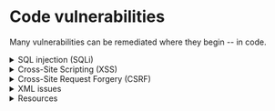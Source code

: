 # Code vulnerabilities

Many vulnerabilities can be remediated where they begin -- in code. 

<details>
  <summary> SQL injection (SQLi) </summary>
  
  **Problem:** A SQL injection attack consists of insertion or "injection" of a SQL query via the input data from the client to the application. A successful SQL injection exploit can read sensitive data from the database, modify database data, execute administration operations on the database, recover the content of a given file present on the DBMS file system, and in some cases issue commands to the operating system. [OWASP](https://owasp.org/www-community/attacks/SQL_Injection)

  **Solutions:** Use parameterized queries, use stored procedures, validate input, or escape tainted input. [OWASP SQLi Cheat Sheet](https://cheatsheetseries.owasp.org/cheatsheets/SQL_Injection_Prevention_Cheat_Sheet.html)

  ### Choice 1: Prepared statements with parameterized queries
  
  Prepared statements with variable binding (parameterized queries) force developers to first define all the SQL code, then pass each parameter to the query. This allows the database to distinguish between code and data, regardless of what user input is supplied. Prepared statements ensure that an attacker is not able to change the intent of a query, even if they insert SQL commands. [OWASP](https://cheatsheetseries.owasp.org/cheatsheets/Query_Parameterization_Cheat_Sheet.html)

  #### Java
  ```
  String sql = "SELECT * FROM User WHERE userId = ?"; 
  PreparedStatement stmt = con.prepareStatement(sql); 
  stmt.setString(1, userId); 
  ResultSet rs = prepStmt.executeQuery();
  ```

  #### C#

  ```
  String query = "SELECT account_balance FROM user_data WHERE user_name = ?";
  try {
    OleDbCommand command = new OleDbCommand(query, connection);
    command.Parameters.Add(new OleDbParameter("customerName", CustomerName Name.Text));
    OleDbDataReader reader = command.ExecuteReader();
  } catch (OleDbException se) {
    // error handling
  }
  ```

  ### Choice 2: stored procedures 
  
  Not always safe from SQL injection, standard stored procedure programming constructs have the same effect as the use of parameterized queries when implemented safely, which is the norm for most stored procedure languages.

  #### Java
  
  ```
  // After validating tainted input:
  String custname = request.getParameter("customerName");
  try {
    CallableStatement cs = connection.prepareCall("{call sp_getAccountBalance(?)}");
    cs.setString(1, custname);
    ResultSet results = cs.executeQuery();
    // result set handling
  } catch (SQLException se) {
    // error handling
  }
  ```
</details>

<details>
  <summary> Cross-Site Scripting (XSS) </summary>
  
  **Problem:** XSS is a type of code injection in which malicious scripts are inserted into otherwise trusted websites. In an XSS attack an attacker uses a web application to send malicious code, generally in the form of a browser-side script, to a different user. [OWASP](https://owasp.org/www-community/attacks/xss)
  
  Note that there are three types: **reflected** just appears in the browser, **stored** is written to a database, and **DOM-based** modifies the DOM environment in the victim's browser. What matters is that all are bad and can be used in conjunction with other attacks.

  **Solutions:** Use modern web frameworks, sanitize tainted input, encode output. [OWASP XSS Cheat Sheet](https://cheatsheetseries.owasp.org/cheatsheets/Cross_Site_Scripting_Prevention_Cheat_Sheet.html)

  ### Use modern web frameworks
  
  Modern frameworks encourage good security practices and help mitigate XSS by using defenses such as templating and auto-escaping. Developers still need to be aware of problems that can occur when using frameworks insecurely, and where gaps in their frameworks exist.
  
  ### Encode output
  
  Use output encoding to safely display user input as entered. Do not interpret variables as code. Use the framework's default output encoding protection. Note that output must be encoded for the context in which it appears, e.g.: 
  
  * HTML body, e.g. ```<div>TAINT</div>``` (validate and encode where needed)
  * HTML entities, e.g. ```<span>TAINT</span>``` (encode: convert & to ```&amp;```, < to ```&lt;```, > to ```&gt;```, " to ```&quot;```, ' to ```&#x27;```, and / to ```&#x2F;```)
  * HTML attributes, e.g. ```<input type="text" name="fname" value="TAINT">``` (replace all characters except alphanumeric with the HTML Entity ```&#xHEX;``` format, including spaces)
  * URLs and URLs in attributes, e.g. ```<a href="URL TAINT ">Click here!</a> <iframe src="URL TAINT " />``` (canonicalize input, validate the URL, use [standard percent encoding](https://www.w3schools.com/tags/ref_urlencode.asp) to encode only parameter values)
  * JavaScript (replace all characters except alphanumeric characters with the \uXXXX [Unicode encoding format](https://www.unicode.org/charts))
  * DOM, e.g. ```<script>document.write("TAINTED INPUT: " + document.location.hash );<script/>``` (see the [DOM based XSS Prevention Cheat Sheet](https://cheatsheetseries.owasp.org/cheatsheets/DOM_based_XSS_Prevention_Cheat_Sheet.html))
  * CSS (use the ```\XX``` or ```\XXXXXX``` formats to encode where needed)

  ### Sanitize tainted input
  
  If a user absolutely needs to write HTML within the application (as for a WYSIWYG editor), use an HTML sanitization utility. Remember to sanitize _after_ making any changes to the input (or sending to a library that modifies it); this may invalidate the security effort.
  
  ### Tools
  
  * [OWASP Java Encoder](https://owasp.org/www-project-java-encoder)
  * [OWASP Java HTML Sanitizer](https://owasp.org/www-project-java-html-sanitizer)
  * [OWASP Enterprise Security API (ESAPI)](https://owasp.org/www-project-enterprise-security-api)
  * [DOMPurify](https://github.com/cure53/DOMPurify)
  * [JSoup Java HTML Parser](https://jsoup.org)
  * [OWASP AntiSamy](https://owasp.org/www-project-antisamy)
  
</details>

<details>
  <summary> Cross-Site Request Forgery (CSRF) </summary>

  **Problem:** A CSRF attack forces a user to execute unwanted actions on a web application in which they're currently authenticated. With some social engineering (e.g. sending a link via email or chat), an attacker may trick the user into doing the attacker's bidding. If the victim is a normal user, this can mean transferring funds, changing the user's email address, etc. If the victim is an administrative user, CSRF can compromise the application. [OWASP](https://owasp.org/www-community/attacks/csrf)
  
  **Solutions:** See the following recommendations. [OWASP CSRF Cheat Sheet](https://cheatsheetseries.owasp.org/cheatsheets/Cross-Site_Request_Forgery_Prevention_Cheat_Sheet.html)

  * Use the framework's CSRF protections if it has any (many modern frameworks do).
    * If it doesn't, add [CSRF tokens](https://cheatsheetseries.owasp.org/cheatsheets/Cross-Site_Request_Forgery_Prevention_Cheat_Sheet.html#token-based-mitigation) to all state changing requests.
  * Reauthenticate for all sensitive actions on the backend.
  * For stateful software, use the [synchronizer token pattern](https://cheatsheetseries.owasp.org/cheatsheets/Cross-Site_Request_Forgery_Prevention_Cheat_Sheet.html#synchronizer-token-pattern).
  * For stateless software, use [double submit cookies](https://cheatsheetseries.owasp.org/cheatsheets/Cross-Site_Request_Forgery_Prevention_Cheat_Sheet.html#double-submit-cookie).
  * Avoid using GET requests for state-changing operations.
  * Do at least one of:
    * Use a [SameSite Cookie Attribute](https://cheatsheetseries.owasp.org/cheatsheets/Cross-Site_Request_Forgery_Prevention_Cheat_Sheet.html#samesite-cookie-attribute) for session cookies (but watch its use with an untrusted domain).
    * Implement [user interaction based protection](https://cheatsheetseries.owasp.org/cheatsheets/Cross-Site_Request_Forgery_Prevention_Cheat_Sheet.html#user-interaction-based-csrf-defense) for highly sensitive operations.
    * Use [custom request headers](https://cheatsheetseries.owasp.org/cheatsheets/Cross-Site_Request_Forgery_Prevention_Cheat_Sheet.html#use-of-custom-request-headers).
    * Verify the origin with [standard headers](https://cheatsheetseries.owasp.org/cheatsheets/Cross-Site_Request_Forgery_Prevention_Cheat_Sheet.html#verifying-origin-with-standard-headers).
  
  ### Tools
  
  * [OWASP CSRFGuard](https://owasp.org/www-project-csrfguard)
  
</details>
  
<details>
  <summary> XML issues </summary>
  
  [XML External Entity (XXE)](https://owasp.org/www-community/vulnerabilities/XML_External_Entity_(XXE)_Processing) attacks can specify system references in applications that process XML, giving system access to an attacker.
  
  * Do not accept external references in XML. 
  * Use minimal privileges in XML parsers.
  * Use a secure, properly configured XML parser.
  
  XML Entity Expansion (XEE, a.k.a. "Billion LOLs" or "XML bomb") is a Denial Of Service (DoS) attack that uses valid and well-formed XML blocks that expand exponentially until it exhausts server resources.
  
  * Configure the XML parser so that it does not allow document type definition (DTD) custom entities as part of an incoming XML document.
  * Set the "secure-processing" property for an XML factory, parser or reader.
  * If inline DOCTYPE declaration is not needed, disable it:
  ```
  factory.setFeature("http://apache.org/xml/features/disallow-doctype-decl", true);
  ```
  
  ### Tools
  * [Apache Xerces XML parser](https://xerces.apache.org)
  * [OWASP XML Security Cheat Sheet](https://cheatsheetseries.owasp.org/cheatsheets/XML_Security_Cheat_Sheet.html)
  
</details>

<details>
  <summary> Resources </summary>
  
  ### Technology Agnostic
  * [OWASP Secure Coding Practices Quick Reference Guide](https://github.com/OWASP/secure-coding-practices-quick-reference-guide)
  
  ### Java
  * [Secure Coding Guidelines for Java SE (Oracle)](https://www.oracle.com/java/technologies/javase/seccodeguide.html)
  * [Java language specification (Oracle)](https://docs.oracle.com/javase/specs)
  * [Java CWEs](https://cwe.mitre.org/data/definitions/660.html)
  * [Oracle Secure Coding Standard for Java(SEI CERT)](https://wiki.sei.cmu.edu/confluence/display/java/SEI+CERT+Oracle+Coding+Standard+for+Java)
  * J. Bloch, _Effective java_. Prentice-Hall, 2008. 
  * J. Bloch and N. Gafter, _Java puzzlers: traps, pitfalls, and corner cases_. Addison-Wesley, 2012. 
  
  ### .NET
  * [Secure coding guidelines (Microsoft)](https://learn.microsoft.com/en-us/dotnet/standard/security/secure-coding-guidelines)
  
  ### JavaScript
  * [JavaScript Web Application Secure Coding Practices (Checkmarx)](https://github.com/Checkmarx/JS-SCP)
  
  ### Python
  
  ### C/C++
  * [SEI CERT C Coding Standard: https://wiki.sei.cmu.edu/confluence/display/c/SEI+CERT+C+Coding+Standard
  * [SEI CERT C++ Coding Standard: https://wiki.sei.cmu.edu/confluence/pages/viewpage.action?pageId=88046682
  
</details>
  
